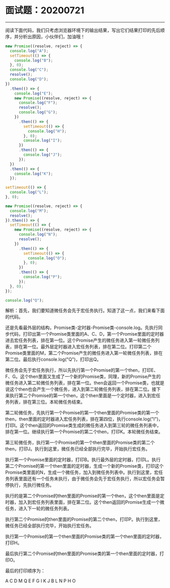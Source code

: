 # 面试题：20200721
-------------

阅读下面代码，我们只考虑浏览器环境下的输出结果，写出它们结果打印的先后顺序，并分析出原因，小伙伴们，加油哦！

```js
new Promise((resolve, reject) => {
  console.log("A");
  setTimeout(() => {
    console.log("B");
  }, 0);
  console.log("C");
  resolve();
  console.log("D");
})
  .then(() => {
    console.log("E");
    new Promise((resolve, reject) => {
      console.log("F");
      resolve();
      console.log("G");
    })
      .then(() => {
        setTimeout(() => {
          console.log("H");
        }, 0);
        console.log("I");
      })
      .then(() => {
        console.log("J");
      });
  })
  .then(() => {
    console.log("K");
  });

setTimeout(() => {
  console.log("L");
}, 0);

new Promise((resolve, reject) => {
  console.log("M");
  resolve();
}).then(() => {
  setTimeout(() => {
    new Promise((resolve, reject) => {
      console.log("N");
      resolve();
    })
      .then(() => {
        setTimeout(() => {
          console.log("O");
        }, 0);
      })
      .then(() => {
        console.log("P");
      });
  }, 0);
});

console.log("Q");

```

解析：首先，我们要知道微任务会先于宏任务执行。知道了这一点，我们来看下面的代码。

还是先看最外层的结构，Promise类-定时器-Promise类-console.log。先执行同步代码，打印出第一个Promise类里面的A、C、D，第一个Promise里面的定时器进去宏任务列表，排在第一位。这个Promise产生的微任务进入第一轮微任务列表，排在第一位。最外层定时器进入宏任务列表，排在第二位。打印第二个Promise类里面的M，第二个Promise产生的微任务进入第一轮微任务列表，排在第二位。最后执行console.log("Q")，打印出Q。

微任务会先于宏任务执行，所以先执行第一个Promise的第一个then，打印E、F、G。这个then里面又生成了一个新的Promise类，同理，新的Promise产生的微任务进入第二轮微任务列表，排在第一位。then会返回一个Promise类，也就是说这个then也会产生一个微任务，进入到第二轮微任务列表，排在第二位。接下来执行第二个Promise的第一个then，这个then里面是一个定时器，进入到宏任务列表，排在第三位。本轮微任务结束。

第二轮微任务，先执行第一个Promise的第一个then里面的Promise类的第一个then，then里面的定时器进入宏任务列表，排在第四位，执行console.log("I")，打印I。这个then返回的Promise类生成的微任务进入到第三轮的微任务列表中，排在第一位。继续执行第一个Promise的第二个then，打印K。本轮微任务结束。

第三轮微任务，执行第一个Promise的第一个then里面的Promise类的第二个then，打印J。执行到这里，微任务已经全部执行完毕，开始执行宏任务。

执行第一个Promise里面的定时器，打印B。执行最外层的定时器，打印L。执行第二个Promise的第一个then里面的定时器，生成一个新的Promise类，打印这个Promise类里面的N，生成一个微任务，加入到微任务列表中。执行到这里，宏任务列表里面还有一个任务未执行，由于微任务会先于宏任务执行，所以宏任务会暂停执行，先执行微任务。

执行的是第二个Promise的then里面的Promise的第一个then，这个then里面是定时器，加入到宏任务列表里面，排在第二位。这个then返回的Promise生成一个微任务，进入下一轮的微任务列表。

执行第二个Promise的then里面的Promise的第二个then，打印P。执行到这里，微任务已经全部执行完毕，开始执行宏任务。

执行第一个Promise的第一个then里面的Promise类的第一个then里面的定时器，打印H。

最后执行第二个Promise的then里面的Promise类的第一个then里面的定时器，打印O。

最后的打印顺序为：

A
C
D
M
Q
E
F
G
I
K
J
B
L
N
P
H
O